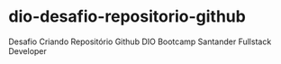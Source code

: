 # dio-desafio-repositorio-github
Desafio Criando Repositório Github DIO Bootcamp Santander Fullstack Developer
